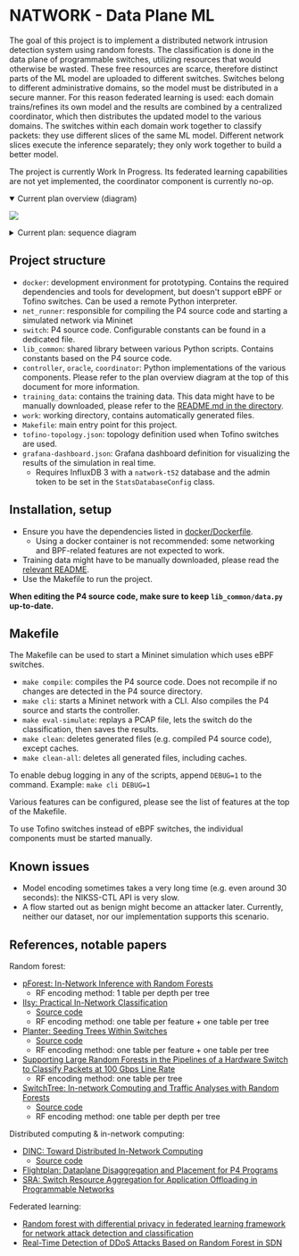 # NATWORK - Data Plane ML

The goal of this project is to implement a distributed network intrusion detection system using random forests.
The classification is done in the data plane of programmable switches, utilizing resources that would otherwise be
wasted. These free resources are scarce, therefore distinct parts of the ML model are uploaded to different switches.
Switches belong to different administrative domains, so the model must be distributed in a secure manner.
For this reason federated learning is used: each domain trains/refines its own model and the results are combined
by a centralized coordinator, which then distributes the updated model to the various domains.
The switches within each domain work together to classify packets: they use different slices of the same ML model.
Different network slices execute the inference separately; they only work together to build a better model.

The project is currently Work In Progress.
Its federated learning capabilities are not yet implemented, the coordinator component is currently no-op.

<details open>
<summary>Current plan overview (diagram)</summary>

![](https://www.plantuml.com/plantuml/svg/fLHVQzn647_VJp4ebBEXvzI2lXWJOWTA2ctwO4DRUiMCLYDfyMfNp8vwkPRaitSadK_MEQuBUPDsvlTdvy--JO8iVUjDkdUXGyOMIggmzt9B7-NAkpgq50Gi1I4sbqbsdjwOodc2Vmp0-yZkxnW4_PphgHBpoLo-tYSR9YiOQeLa7qYsaU_XnZjBS9KfIOYb1juf2KVlYOTJJ60F1tTeIXGiC6dU7hW9iOARhHFRmAlp4P36lpiyDu-XSBbUpo6uWEoxi--_0KLNFcuJO2WtmOMAc88I3qBP2tBvGYv_NYx_dt9BXlNw3ImEbEJ7jkFu5q4RI_9AK05QspFQ7PGSkpHm-DYNaFsYXtvqVD8dAg6AFA5069rArvkW9Wvu3GOdaJLmEjuhZWHtU6IgxzJM59iidG-tseJnMjbn3JHxaNmrgWbD-U2n8A-eJ_yn6zTVd8thuzaedZJh-ldPA1QpKGobdaE3pvz_UYXn6hYo5yZp1Nd-F7d-9VBZdbr_RS-AfO7BHTEAeTghTx4TTbH5OYyNPlMe_EzZ4lXjv6lqy-xZq-ZlStHdLbCMV6PND_BvqVwj3fzFWlaSp8-3Kmjk6QlAMJZfqDwJfDDC8OU4OqW-1sU-lS73z4GkNK29F0tF_6yUVO-RUxntQiO5Ak6XTTF-LaoqTm1CAVPiAMLFoUR_WUi7AebHbCqJyj1LK8f6fu6qhTDR05ZNJ3MAY-5Y4rhYcWxYQLAtJCe2WRRJyKBu-FKenktRavAYuK2NcUaP3r7e75uLVNA1Ke8_p6r3KBbwC9MQsFiI2W8cBA7Ys8xlEqY4iTfdnjpiab0Bc5BVTeFpT67MC0rr0cHIk0WneC2u_jPhhjCcZ_S4QJ3ioqd909pGMNsc68jz8l38DJqKe8nXfIHEm0M91z2fcX2cK4kJ85RAw5IuwpYYRGOp7o84scyMZfLE9815x0L8Sm15TDn0TXrf-gyqRHweExJIet_DP2d82FrM-Ob9kSW0R6cy8bDotWqfM2iooT05Ivr2s5LY_ZHlAPHzw_y5)

</details>

<details>
<summary>Current plan: sequence diagram</summary>

![](https://www.plantuml.com/plantuml/svg/TLJDJjj04BxlKuo2Aee4j9LwYX22Kg4YbPO2bQegbs4zDgkiPzETSS8X3z_rJwoDIq_PjMU-dsyclX35g4tjZImThp1Y3K9_6c9BjoI25LrwLp5OOgMOLHLKOkFraLwqgwY9TLTbRF2UhBh00hClGLHcW0BFxSaSFeKNc7qZtOIuX4ju6ng5K4ATuDpAqz7CT1Nt9A69bgHzYI0higvq5dZe5EyiBNZQtZ-NenaSR9wTajHXIVkA7ZPExJFrecIucEHBdNKhP8NPLM2DRK_iYknutI_x7j5wwaf2TpJ41IJvKxGG2yUeOGSttetfKe6Ja_DH2ipXCMAPp9hnKVv-3f-TQ7HFZL81ZakAn6qMcCYjHv4sA6pTciF8GGd2ckBh_GiU0VRPUbrp-4JSRe2-eYZB9HMUdTsXNP8c2I61Lg01hkv-dfyl-6P70QAeYTnPEGQFJ-JbkDTT4ceJ-sd_UiTlsj_IXuqOax4apZxeZc_j4EYqEeNV5CFjZvRfEeV9GD2gMwFIRau3ojJ3fRLDHAMkQn1e2ffsc-tsm_ljrcJXPZ07hbvvgecrcy4S7d1D4CaIQmUyuD5jiZxGx30peAcwcteL4ndSVeKw5EGNx4fmUYZW60VbaxZoNVjVPWDiCUAEQUNT9Zl_2tnD1RNqoGrXRCS_Nt1DiQ8HLRe8N29A_cEeeN1bjnQw_v-M1JUI040eMI8eK16mgY9LNPuJ8PC13dMPcsn-qt36PUwsz-Dzm-fgQZFfln4durTd1zPBD1V4HLFxlm00)

</details>

## Project structure

- `docker`: development environment for prototyping. Contains the required dependencies and tools for development,
  but doesn't support eBPF or Tofino switches. Can be used a remote Python interpreter.
- `net_runner`: responsible for compiling the P4 source code and starting a simulated network via Mininet
- `switch`: P4 source code. Configurable constants can be found in a dedicated file.
- `lib_common`: shared library between various Python scripts. Contains constants based on the P4 source code.
- `controller`, `oracle`, `coordinator`: Python implementations of the various components.
  Please refer to the plan overview diagram at the top of this document for more information.
- `training_data`: contains the training data. This data might have to be manually downloaded,
  please refer to the [README.md in the directory](training_data/README.md).
- `work`: working directory, contains automatically generated files.
- `Makefile`: main entry point for this project.
- `tofino-topology.json`: topology definition used when Tofino switches are used.
- `grafana-dashboard.json`: Grafana dashboard definition for visualizing the results of the simulation in real time.
  - Requires InfluxDB 3 with a `natwork-t52` database and the admin token to be set in the `StatsDatabaseConfig` class.

## Installation, setup

- Ensure you have the dependencies listed in [docker/Dockerfile](docker/Dockerfile).
  - Using a docker container is not recommended: some networking and BPF-related features are not expected to work.
- Training data might have to be manually downloaded, please read the [relevant README](training_data/README.md).
- Use the Makefile to run the project.

**When editing the P4 source code, make sure to keep `lib_common/data.py` up-to-date.**

## Makefile

The Makefile can be used to start a Mininet simulation which uses eBPF switches.

- `make compile`: compiles the P4 source code. Does not recompile if no changes are detected in the P4 source directory.
- `make cli`: starts a Mininet network with a CLI. Also compiles the P4 source and starts the controller.
- `make eval-simulate`: replays a PCAP file, lets the switch do the classification, then saves the results.
- `make clean`: deletes generated files (e.g. compiled P4 source code), except caches.
- `make clean-all`: deletes all generated files, including caches.

To enable debug logging in any of the scripts, append `DEBUG=1` to the command.
Example: `make cli DEBUG=1`

Various features can be configured, please see the list of features at the top of the Makefile.

To use Tofino switches instead of eBPF switches, the individual components must be started manually.

## Known issues

- Model encoding sometimes takes a very long time (e.g. even around 30 seconds): the NIKSS-CTL API is very slow.
- A flow started out as benign might become an attacker later.
  Currently, neither our dataset, nor our implementation supports this scenario.

## References, notable papers

Random forest:

- [pForest: In-Network Inference with Random Forests](https://arxiv.org/pdf/1909.05680)
  - RF encoding method: 1 table per depth per tree
- [IIsy: Practical In-Network Classification](https://eng.ox.ac.uk/media/11760/zheng22iisy.pdf)
  - [Source code](https://github.com/In-Network-Machine-Learning/IIsy)
  - RF encoding method: one table per feature + one table per tree
- [Planter: Seeding Trees Within Switches](https://eng.ox.ac.uk/media/9965/zheng21planter.pdf)
  - [Source code](https://github.com/In-Network-Machine-Learning/Planter)
  - RF encoding method: one table per feature + one table per tree
- [Supporting Large Random Forests in the Pipelines of a Hardware Switch to Classify Packets at 100 Gbps Line Rate](https://ieeexplore.ieee.org/stamp/stamp.jsp?tp=&arnumber=10274947)
  - RF encoding method: one table per tree
- [SwitchTree: In-network Computing and Traffic Analyses with Random Forests](https://hal.science/hal-02968593v1/document)
  - [Source code](https://github.com/ksingh25/SwitchTree)
  - RF encoding method: one table per depth per tree

Distributed computing & in-network computing:

- [DINC: Toward Distributed In-Network Computing](https://eng.ox.ac.uk/media/f4xdakz0/zheng23dinc.pdf)
  - [Source code](https://github.com/In-Network-Machine-Learning/DINC)
- [Flightplan: Dataplane Disaggregation and Placement for P4 Programs](https://www.usenix.org/system/files/nsdi21spring-sultana.pdf)
- [SRA: Switch Resource Aggregation for Application Offloading in Programmable Networks](https://ieeexplore.ieee.org/document/9322112)

Federated learning:

- [Random forest with differential privacy in federated learning framework for network attack detection and classification](http://www.es.mdu.se/pdf_publications/7023.pdf)
- [Real-Time Detection of DDoS Attacks Based on Random Forest in SDN](https://www.mdpi.com/2076-3417/13/13/7872)
